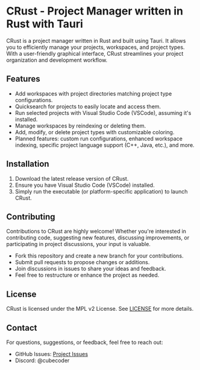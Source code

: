 # CRust - Project Manager written in Rust with Tauri

CRust is a project manager written in Rust and built using Tauri. It allows you to efficiently manage your projects, workspaces, and project types. With a user-friendly graphical interface, CRust streamlines your project organization and development workflow.

## Features

- Add workspaces with project directories matching project type configurations.
- Quicksearch for projects to easily locate and access them.
- Run selected projects with Visual Studio Code (VSCode), assuming it's installed.
- Manage workspaces by reindexing or deleting them.
- Add, modify, or delete project types with customizable coloring.
- Planned features: custom run configurations, enhanced workspace indexing, specific project language support (C++, Java, etc.), and more.

## Installation

1. Download the latest release version of CRust.
2. Ensure you have Visual Studio Code (VSCode) installed.
3. Simply run the executable (or platform-specific application) to launch CRust.

## Contributing

Contributions to CRust are highly welcome! Whether you're interested in contributing code, suggesting new features, discussing improvements, or participating in project discussions, your input is valuable.

- Fork this repository and create a new branch for your contributions.
- Submit pull requests to propose changes or additions.
- Join discussions in issues to share your ideas and feedback.
- Feel free to restructure or enhance the project as needed.

## License

CRust is licensed under the MPL v2 License. See [LICENSE](LICENSE) for more details.

## Contact

For questions, suggestions, or feedback, feel free to reach out:

- GitHub Issues: [Project Issues](https://github.com/CubesCoders/crust-gui/issues)
- Discord: @cubecoder
